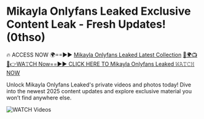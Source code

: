 # Mikayla Onlyfans Leaked Exclusive Content Leak - Fresh Updates! (0thso)

🔥 ACCESS NOW 🌍==►► <a href="https://tinyurl.com/3fjeunct" rel="nofollow">Mikayla Onlyfans Leaked Latest Collection</a></h3>
[🔴🌍📺📱👉WA𝚃CH Now==►► CLICK HERE TO Mikayla Onlyfans Leaked 𝚆𝙰𝚃𝙲𝙷 NOW](https://tinyurl.com/3fjeunct)

Unlock Mikayla Onlyfans Leaked's private videos and photos today! Dive into the newest 2025 content updates and explore exclusive material you won’t find anywhere else.


<a href="https://tinyurl.com/3fjeunct" rel="nofollow" data-target="animated-image.originalLink"><img src="https://camo.githubusercontent.com/8a4f000d20f83aca3bf7ec5f350d767afa0574a8a352519fd8cfa583a6f93a33/68747470733a2f2f692e696d6775722e636f6d2f644a486b345a712e676966" alt="WATCH Videos" data-canonical-src="https://i.imgur.com/dJHk4Zq.gif" style="max-width: 100%; display: inline-block;" data-target="animated-image.originalImage"></a>
